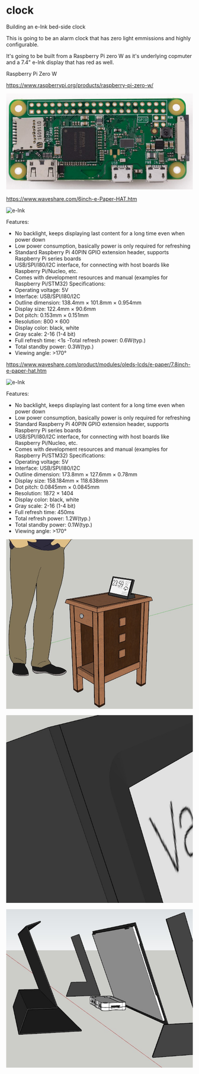 # clock
Building an e-Ink bed-side clock

This is going to be an alarm clock that has zero light emmissions and highly configurable.

It's going to be built from a Raspberry Pi zero W as it's underlying copmuter and a 7.4" e-Ink display that has red as well.

Raspberry Pi Zero W

https://www.raspberrypi.org/products/raspberry-pi-zero-w/

![Raspberry Pi](readme/rpzw.jpg?raw=true "Raspberry Pi")

https://www.waveshare.com/6inch-e-Paper-HAT.htm

![e-Ink](readme/6inch-e-paper-hat-1.jpg?raw=true "6-inch e-Ink Display")

Features:
- No backlight, keeps displaying last content for a long time even when power down
- Low power consumption, basically power is only required for refreshing
- Standard Raspberry Pi 40PIN GPIO extension header, supports Raspberry Pi series boards
- USB/SPI/I80/I2C interface, for connecting with host boards like Raspberry Pi/Nucleo, etc.
- Comes with development resources and manual (examples for Raspberry Pi/STM32)
Specifications:
- Operating voltage: 5V
- Interface: USB/SPI/I80/I2C
- Outline dimension: 138.4mm × 101.8mm × 0.954mm
- Display size: 122.4mm × 90.6mm
- Dot pitch: 0.153mm × 0.151mm
- Resolution: 800 × 600
- Display color: black, white
- Gray scale: 2-16 (1-4 bit)
- Full refresh time: <1s
 -Total refresh power: 0.6W(typ.)
- Total standby power: 0.3W(typ.)
- Viewing angle: >170°



https://www.waveshare.com/product/modules/oleds-lcds/e-paper/7.8inch-e-paper-hat.htm

![e-Ink](readme/7.8inch-e-paper-hat-3_1.jpg?raw=true "7.8-inch e-Ink Display")

Features:
- No backlight, keeps displaying last content for a long time even when power down
- Low power consumption, basically power is only required for refreshing
- Standard Raspberry Pi 40PIN GPIO extension header, supports Raspberry Pi series boards
- USB/SPI/I80/I2C interface, for connecting with host boards like Raspberry Pi/Nucleo, etc.
- Comes with development resources and manual (examples for Raspberry Pi/STM32)
Specifications:
- Operating voltage: 5V
- Interface: USB/SPI/I80/I2C
- Outline dimension: 173.8mm × 127.6mm × 0.78mm
- Display size: 158.184mm × 118.638mm
- Dot pitch: 0.0845mm × 0.0845mm
- Resolution: 1872 × 1404
- Display color: black, white
- Gray scale: 2-16 (1-4 bit)
- Full refresh time: 450ms
- Total refresh power: 1.2W(typ.)
- Total standby power: 0.1W(typ.)
- Viewing angle: >170°



![dreamtime](https://github.com/Blyzz616/clock/blob/master/stand.jpeg "Stand")

![dreamtime](https://github.com/Blyzz616/clock/blob/master/bevel.jpeg "Bevel")

![dreamtime](https://github.com/Blyzz616/clock/blob/master/explode.jpeg "Explode")
